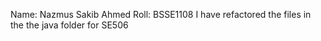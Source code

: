 Name: Nazmus Sakib Ahmed
Roll: BSSE1108
I have refactored the files in the the java folder for SE506
